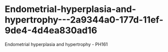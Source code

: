 # Endometrial-hyperplasia-and-hypertrophy---2a9344a0-177d-11ef-9de4-4d4ea830ad16
Endometrial hyperplasia and hypertrophy - PH161
